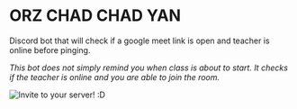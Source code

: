 # ORZ CHAD CHAD YAN
Discord bot that will check if a google meet link is open and teacher is online before pinging. 

*This bot does not simply remind you when class is about to start. It checks if the teacher is online and you are able to join the room.*

![Invite to your server! :D](https://discord.com/api/oauth2/authorize?client_id=815267324973023234&permissions=8&scope=bot)
